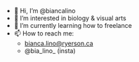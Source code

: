- 👋 Hi, I’m @biancalino
- 👀 I’m interested in biology & visual arts
- 🌱 I’m currently learning how to freelance
- 📫 How to reach me:
     - bianca.lino@ryerson.ca
     - @bia_lino_ (insta)
